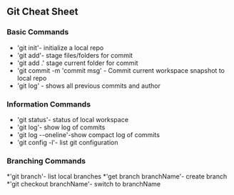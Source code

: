 ## Git Cheat Sheet

### Basic Commands
* 'git init'- initialize a local repo
* 'git add'- stage files/folders for commit
* 'git add .' stage current folder for commit
* 'git commit -m 'commit msg' - Commit current workspace snapshot to local repo
* 'git log' - shows all previous commits and author

### Information Commands
* 'git status'- status of local workspace
* 'git log'- show log of commits
* 'git log --oneline'-show compact log of commits
* 'git config -l'- list git configuration

### Branching Commands
*'git branch'- list local branches
*'get branch branchName'- create branch
*'git checkout branchName'- switch to branchName
